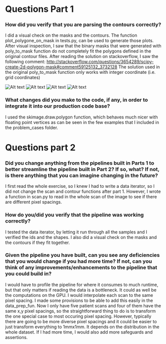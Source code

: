 # Questions Part 1
### How did you verify that you are parsing the contours correctly?
I did a visual check on the masks and the contours.
The function plot_polygone_on_mask in tests.py, can be used to generate those plots.
After visual inspection, I saw that the binary masks that were generated with poly_to_mask function do not completely fit the polygons defined in the original contour files.
After reading the solution on stackoverflow, I saw the following comment:
http://stackoverflow.com/questions/3654289/scipy-create-2d-polygon-mask#comment59125132_3732128
The solution used in the original poly_to_mask function only works with integer coordinate (i.e. grid coordinates)

![Alt text](/plots/problem_cases/closeup_pm_SC-HF-I-2_SCD0000201_127_old.jpg?raw=true "Old mask SC-HF-I-2 0127") ![Alt text](/plots/problem_cases/closeup_pm_SC-HF-I-2_SCD0000201_127_new.jpg?raw=true "New mask SC-HF-I-2 0127")
![Alt text](/plots/problem_cases/closeup_pm_SC-HF-I-2_SCD0000201_187_old.jpg?raw=true "Old mask SC-HF-I-2 0187") ![Alt text](/plots/problem_cases/closeup_pm_SC-HF-I-2_SCD0000201_187_new.jpg?raw=true "New mask SC-HF-I-2 0187")

### What changes did you make to the code, if any, in order to integrate it into our production code base? 
I used the skimage.draw.polygon function, which behaves much nicer with floating point vertices as can be seen in the few examples that I included in the problem_cases folder.



# Questions part 2
### Did you change anything from the pipelines built in Parts 1 to better streamline the pipeline built in Part 2? If so, what? If not, is there anything that you can imagine changing in the future?
I first read the whole exercise, so I knew I had to write a data iterator, so I did not change the scan and contour functions after part 1.
However, I wrote a function in scan.py to read in the whole scan of the image to see if there are different pixel spacings. 

### How do you/did you verify that the pipeline was working correctly?
I tested the data iterator, by letting it run through all the samples and I verified the ids and the shapes.
I also did a visual check on the masks and the contours if they fit together.

### Given the pipeline you have built, can you see any deficiencies that you would change if you had more time? If not, can you think of any improvements/enhancements to the pipeline that you could build in?
I would have to profile the pipeline for where it consumes to much runtime, but that only matters if reading the data is a bottleneck. It could as well be the computations on the GPU.
I would interpolate each scan to the same pixel spacing. I made some provisions to be able to add this easily in the data_prep_fun. Now I only have five patient scans and four of them have the same x,y pixel spacings, so the straightforward thing to do is to transform the one special case to most occuring pixel spacing. However, typically there are going to be more diverse pixel spacings and it could be easier to just transform everything to 1mmx1mm. It depends on the distribution in the whole dataset.
If I had more time, I would also add more safeguards and assertions.
